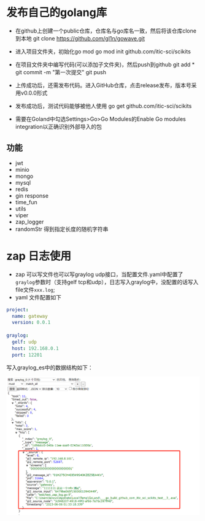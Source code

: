 # 发布自己的golang库

- 在github上创建一个public仓库，仓库名与go库名一致，然后将该仓库clone到本地
git clone https://github.com/gl1n/gowave.git

- 进入项目文件夹，初始化go mod
go mod init github.com/itic-sci/scikits

- 在项目文件夹中编写代码(可以添加子文件夹)，然后push到github
git add * git commit -m "第一次提交" git push

- 上传成功后，还需发布代码。进入GitHub仓库，点击release发布，版本号采用v0.0.0形式

- 发布成功后，测试代码能够被他人使用
go get github.com/itic-sci/scikits

- 需要在Goland中勾选Settings>Go>Go Modules的Enable Go modules integration以正确识别外部导入的包


## 功能

- jwt
- minio
- mongo
- mysql
- redis
- gin response
- time_fun
- utils
- viper
- zap_logger
- randomStr 得到指定长度的随机字符串

# zap 日志使用

- zap 可以写文件也可以写graylog udp接口，当配置文件.yaml中配置了`graylog`参数时（支持gelf tcp和udp），日志写入graylog中，没配置的话写入file文件`xxx.log`;
- yaml 文件配置如下

```yaml
project:
  name: gateway
  version: 0.0.1

graylog:
  gelf: udp
  host: 192.168.0.1
  port: 12201
```

写入graylog_es中的数据结构如下：

![img](./doc/img/graylog_es.png)